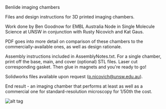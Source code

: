 Benlide imaging chambers

Files and design instructions for 3D printed imaging chambers.

Work done by Ben Goodnow for EMBL Australia Node in Single Molecule Science at UNSW in conjunction with Rusty Nicovich and Kat Gaus.

PDF goes into more detail on comparison of these chambers to the commercially-available ones, as well as design rationale.  

Assembly instructions included in AssemblyNotes.txt.  For a single chamber, print off the base, main, and cover (optional) STL files.  Laser cut corresponding gasket. Then glue in magnets and you're ready to go!

Solidworks files available upon request (p.nicovich@unsw.edu.au).

End result - an imaging chamber that performs at least as well as a commercial one for standard-resolution microscopy for 1/50th the cost. 

![alt tag](https://github.com/PRNicovich/BenlideChambers/blob/master/ChambersPic.png)
